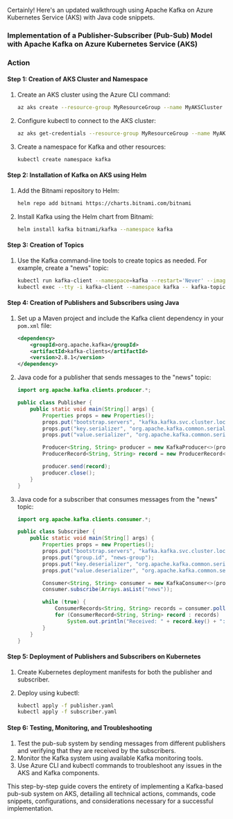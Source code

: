 Certainly! Here's an updated walkthrough using Apache Kafka on Azure Kubernetes Service (AKS) with Java code snippets.

### Implementation of a Publisher-Subscriber (Pub-Sub) Model with Apache Kafka on Azure Kubernetes Service (AKS)

### Action

#### Step 1: Creation of AKS Cluster and Namespace

1. Create an AKS cluster using the Azure CLI command:

   ```bash
   az aks create --resource-group MyResourceGroup --name MyAKSCluster --node-count 1 --enable-addons monitoring --generate-ssh-keys
   ```

2. Configure kubectl to connect to the AKS cluster:

   ```bash
   az aks get-credentials --resource-group MyResourceGroup --name MyAKSCluster
   ```

3. Create a namespace for Kafka and other resources:

   ```bash
   kubectl create namespace kafka
   ```

#### Step 2: Installation of Kafka on AKS using Helm

1. Add the Bitnami repository to Helm:

   ```bash
   helm repo add bitnami https://charts.bitnami.com/bitnami
   ```

2. Install Kafka using the Helm chart from Bitnami:

   ```bash
   helm install kafka bitnami/kafka --namespace kafka
   ```

#### Step 3: Creation of Topics

1. Use the Kafka command-line tools to create topics as needed. For example, create a "news" topic:

   ```bash
   kubectl run kafka-client --namespace=kafka --restart='Never' --image docker.io/bitnami/kafka:2.8.1-debian-10-r0 --command -- sleep infinity
   kubectl exec --tty -i kafka-client --namespace kafka -- kafka-topics.sh --create --zookeeper kafka-zookeeper.kafka.svc.cluster.local:2181 --replication-factor 1 --partitions 1 --topic news
   ```

#### Step 4: Creation of Publishers and Subscribers using Java

1. Set up a Maven project and include the Kafka client dependency in your `pom.xml` file:

   ```xml
   <dependency>
       <groupId>org.apache.kafka</groupId>
       <artifactId>kafka-clients</artifactId>
       <version>2.8.1</version>
   </dependency>
   ```

2. Java code for a publisher that sends messages to the "news" topic:

   ```java
   import org.apache.kafka.clients.producer.*;

   public class Publisher {
       public static void main(String[] args) {
           Properties props = new Properties();
           props.put("bootstrap.servers", "kafka.kafka.svc.cluster.local:9092");
           props.put("key.serializer", "org.apache.kafka.common.serialization.StringSerializer");
           props.put("value.serializer", "org.apache.kafka.common.serialization.StringSerializer");

           Producer<String, String> producer = new KafkaProducer<>(props);
           ProducerRecord<String, String> record = new ProducerRecord<>("news", "sports.football", "Football news content here");

           producer.send(record);
           producer.close();
       }
   }
   ```

3. Java code for a subscriber that consumes messages from the "news" topic:

   ```java
   import org.apache.kafka.clients.consumer.*;

   public class Subscriber {
       public static void main(String[] args) {
           Properties props = new Properties();
           props.put("bootstrap.servers", "kafka.kafka.svc.cluster.local:9092");
           props.put("group.id", "news-group");
           props.put("key.deserializer", "org.apache.kafka.common.serialization.StringDeserializer");
           props.put("value.deserializer", "org.apache.kafka.common.serialization.StringDeserializer");

           Consumer<String, String> consumer = new KafkaConsumer<>(props);
           consumer.subscribe(Arrays.asList("news"));

           while (true) {
               ConsumerRecords<String, String> records = consumer.poll(Duration.ofMillis(100));
               for (ConsumerRecord<String, String> record : records)
                   System.out.println("Received: " + record.key() + ": " + record.value());
           }
       }
   }
   ```

#### Step 5: Deployment of Publishers and Subscribers on Kubernetes

1. Create Kubernetes deployment manifests for both the publisher and subscriber.
2. Deploy using kubectl:

   ```bash
   kubectl apply -f publisher.yaml
   kubectl apply -f subscriber.yaml
   ```

#### Step 6: Testing, Monitoring, and Troubleshooting

1. Test the pub-sub system by sending messages from different publishers and verifying that they are received by the subscribers.
2. Monitor the Kafka system using available Kafka monitoring tools.
3. Use Azure CLI and kubectl commands to troubleshoot any issues in the AKS and Kafka components.

This step-by-step guide covers the entirety of implementing a Kafka-based pub-sub system on AKS, detailing all technical actions, commands, code snippets, configurations, and considerations necessary for a successful implementation.